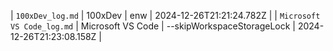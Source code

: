 
| `100xDev_log.md` | 100xDev | enw | 2024-12-26T21:21:24.782Z |
| `Microsoft VS Code_log.md` | Microsoft VS Code | --skipWorkspaceStorageLock | 2024-12-26T21:23:08.158Z |
